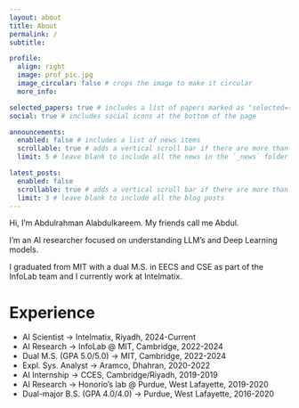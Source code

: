 ```yaml
---
layout: about
title: About
permalink: /
subtitle: 

profile:
  align: right
  image: prof_pic.jpg
  image_circular: false # crops the image to make it circular
  more_info:

selected_papers: true # includes a list of papers marked as "selected={true}"
social: true # includes social icons at the bottom of the page

announcements:
  enabled: false # includes a list of news items
  scrollable: true # adds a vertical scroll bar if there are more than 3 news items
  limit: 5 # leave blank to include all the news in the `_news` folder

latest_posts:
  enabled: false
  scrollable: true # adds a vertical scroll bar if there are more than 3 new posts items
  limit: 3 # leave blank to include all the blog posts
---
```


Hi, I’m Abdulrahman Alabdulkareem. My friends call me Abdul.

I’m an AI researcher focused on understanding LLM’s and Deep Learning models. 


I graduated from MIT with a dual M.S. in EECS and CSE as part of the InfoLab team and I currently work at Intelmatix.

# Experience

- AI Scientist → Intelmatix, Riyadh, 2024-Current
- AI Research → InfoLab @ MIT, Cambridge, 2022-2024
- Dual M.S. (GPA 5.0/5.0) → MIT, Cambridge, 2022-2024
- Expl. Sys. Analyst → Aramco, Dhahran, 2020-2022
- AI Internship → CCES, Cambridge/Riyadh, 2019-2019
- AI Research → Honorio’s lab @ Purdue, West Lafayette, 2019-2020
- Dual-major B.S. (GPA 4.0/4.0) → Purdue, West Lafayette, 2016-2020
